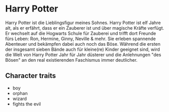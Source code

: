 # Harry Potter

Harry Potter ist die Lieblingsfigur meines Sohnes. Harry Potter ist elf Jahre alt, als er erfährt, dass er ein Zauberer ist und über magische Kräfte verfügt. Er wechselt auf die Hogwarts Schule für Zauberei und trifft dort Freunde fürs Leben: Ron, Hermine, Ginny, Neville & mehr. Sie erleben spannende Abenteuer und bekämpfen dabei auch noch das Böse. Während die ersten der insgesamt sieben Bände auch für kleine(re) Kinder geeignet sind, wird die Welt von Harry Potter Jahr für Jahr düsterer und die Anlehnungen "des Bösen" an den real existierenden Faschismus immer deutlicher.

## Character traits

* boy
* orphan
* wizard
* fights the evil
